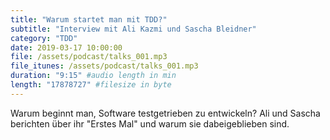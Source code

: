 ```yaml
---
title: "Warum startet man mit TDD?"
subtitle: "Interview mit Ali Kazmi und Sascha Bleidner"
category: "TDD"
date: 2019-03-17 10:00:00
file: /assets/podcast/talks_001.mp3
file_itunes: /assets/podcast/talks_001.mp3
duration: "9:15" #audio length in min
length: "17878727" #filesize in byte
---
```


Warum beginnt man, Software testgetrieben zu entwickeln? Ali und Sascha berichten über ihr "Erstes Mal" und warum sie dabeigeblieben sind.
